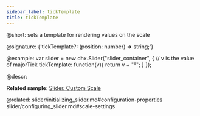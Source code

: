 ```yaml
---
sidebar_label: tickTemplate
title: tickTemplate
---          
```


@short: sets a template for rendering values on the scale

@signature: {'tickTemplate?: (position: number) => string;'}

@example: 
var slider = new dhx.Slider("slider_container", { 
	// v is the value of majorTick
    tickTemplate: function(v){
        return v + "°";
    } 
});



@descr: 

**Related sample**: [Slider. Custom Scale](https://snippet.dhtmlx.com/jsfxnplp)

@related: slider/initializing_slider.md#configuration-properties
slider/configuring_slider.md#scale-settings

